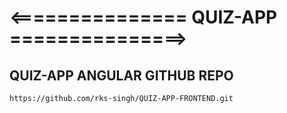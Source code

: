 
# <===============  QUIZ-APP  ===============>

## QUIZ-APP ANGULAR GITHUB REPO
```https://github.com/rks-singh/QUIZ-APP-FRONTEND.git ```

